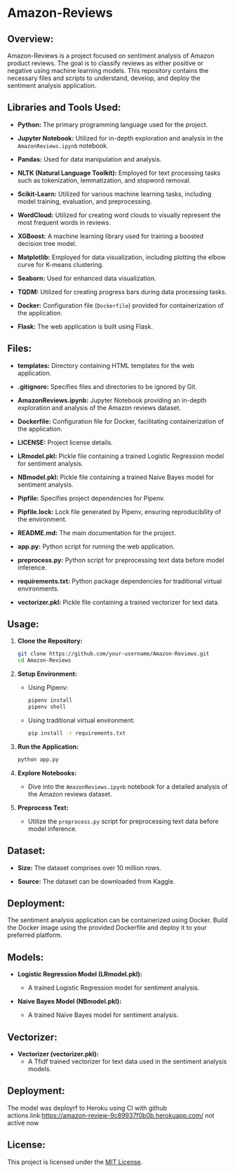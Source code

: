 # Amazon-Reviews

## Overview:

Amazon-Reviews is a project focused on sentiment analysis of Amazon product reviews. The goal is to classify reviews as either positive or negative using machine learning models. This repository contains the necessary files and scripts to understand, develop, and deploy the sentiment analysis application.

## Libraries and Tools Used:

- **Python:** The primary programming language used for the project.

- **Jupyter Notebook:** Utilized for in-depth exploration and analysis in the `AmazonReviews.ipynb` notebook.

- **Pandas:** Used for data manipulation and analysis.

- **NLTK (Natural Language Toolkit):** Employed for text processing tasks such as tokenization, lemmatization, and stopword removal.

- **Scikit-Learn:** Utilized for various machine learning tasks, including model training, evaluation, and preprocessing.

- **WordCloud:** Utilized for creating word clouds to visually represent the most frequent words in reviews.

- **XGBoost:** A machine learning library used for training a boosted decision tree model.

- **Matplotlib:** Employed for data visualization, including plotting the elbow curve for K-means clustering.

- **Seaborn:** Used for enhanced data visualization.

- **TQDM:** Utilized for creating progress bars during data processing tasks.

- **Docker:** Configuration file (`Dockerfile`) provided for containerization of the application.

- **Flask:** The web application is built using Flask.

## Files:

- **templates:** Directory containing HTML templates for the web application.

- **.gitignore:** Specifies files and directories to be ignored by Git.

- **AmazonReviews.ipynb:** Jupyter Notebook providing an in-depth exploration and analysis of the Amazon reviews dataset.

- **Dockerfile:** Configuration file for Docker, facilitating containerization of the application.

- **LICENSE:** Project license details.

- **LRmodel.pkl:** Pickle file containing a trained Logistic Regression model for sentiment analysis.

- **NBmodel.pkl:** Pickle file containing a trained Naive Bayes model for sentiment analysis.

- **Pipfile:** Specifies project dependencies for Pipenv.

- **Pipfile.lock:** Lock file generated by Pipenv, ensuring reproducibility of the environment.

- **README.md:** The main documentation for the project.

- **app.py:** Python script for running the web application.

- **preprocess.py:** Python script for preprocessing text data before model inference.

- **requirements.txt:** Python package dependencies for traditional virtual environments.

- **vectorizer.pkl:** Pickle file containing a trained vectorizer for text data.

## Usage:

1. **Clone the Repository:**
   ```bash
   git clone https://github.com/your-username/Amazon-Reviews.git
   cd Amazon-Reviews
   ```

2. **Setup Environment:**
   - Using Pipenv:
     ```bash
     pipenv install
     pipenv shell
     ```
   - Using traditional virtual environment:
     ```bash
     pip install -r requirements.txt
     ```

3. **Run the Application:**
   ```bash
   python app.py
   ```

4. **Explore Notebooks:**
   - Dive into the `AmazonReviews.ipynb` notebook for a detailed analysis of the Amazon reviews dataset.

5. **Preprocess Text:**
   - Utilize the `preprocess.py` script for preprocessing text data before model inference.

## Dataset:

- **Size:** The dataset comprises over 10 million rows.

- **Source:** The dataset can be downloaded from Kaggle.

## Deployment:

The sentiment analysis application can be containerized using Docker. Build the Docker image using the provided Dockerfile and deploy it to your preferred platform.

## Models:

- **Logistic Regression Model (LRmodel.pkl):**
  - A trained Logistic Regression model for sentiment analysis.

- **Naive Bayes Model (NBmodel.pkl):**
  - A trained Naive Bayes model for sentiment analysis.

## Vectorizer:

- **Vectorizer (vectorizer.pkl):**
  - A Tfidf trained vectorizer for text data used in the sentiment analysis models.
## Deployment:
The model was deployrf to Heroku using CI with github actions.link:https://amazon-review-9c89937f0b0b.herokuapp.com/ not active now

## License:

This project is licensed under the [MIT License](LICENSE).
